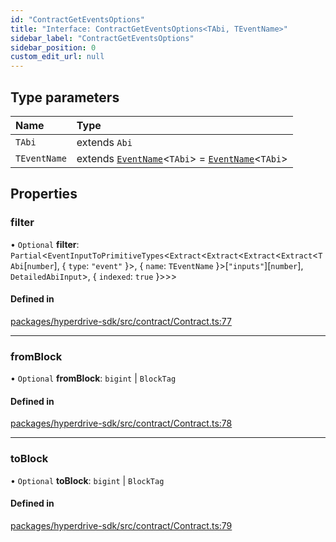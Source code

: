 ```yaml
---
id: "ContractGetEventsOptions"
title: "Interface: ContractGetEventsOptions<TAbi, TEventName>"
sidebar_label: "ContractGetEventsOptions"
sidebar_position: 0
custom_edit_url: null
---
```


## Type parameters

| Name | Type |
| :------ | :------ |
| `TAbi` | extends `Abi` |
| `TEventName` | extends [`EventName`](../modules.md#eventname)<`TAbi`\> = [`EventName`](../modules.md#eventname)<`TAbi`\> |

## Properties

### filter

• `Optional` **filter**: `Partial`<`EventInputToPrimitiveTypes`<`Extract`<`Extract`<`Extract`<`Extract`<`TAbi`[`number`], { `type`: ``"event"``  }\>, { `name`: `TEventName`  }\>[``"inputs"``][`number`], `DetailedAbiInput`\>, { `indexed`: ``true``  }\>\>\>

#### Defined in

[packages/hyperdrive-sdk/src/contract/Contract.ts:77](https://github.com/delvtech/hyperdrive-monorepo/blob/de09d2d/packages/hyperdrive-sdk/src/contract/Contract.ts#L77)

___

### fromBlock

• `Optional` **fromBlock**: `bigint` \| `BlockTag`

#### Defined in

[packages/hyperdrive-sdk/src/contract/Contract.ts:78](https://github.com/delvtech/hyperdrive-monorepo/blob/de09d2d/packages/hyperdrive-sdk/src/contract/Contract.ts#L78)

___

### toBlock

• `Optional` **toBlock**: `bigint` \| `BlockTag`

#### Defined in

[packages/hyperdrive-sdk/src/contract/Contract.ts:79](https://github.com/delvtech/hyperdrive-monorepo/blob/de09d2d/packages/hyperdrive-sdk/src/contract/Contract.ts#L79)

